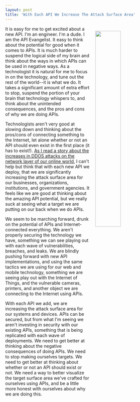```yaml
---
layout: post
title: 'With Each API We Increase The Attack Surface Area'
---
```

<p><img style="padding: 15px;" src="https://s3.amazonaws.com/kinlane-productions/bw-icons/bw-target.png" alt="" width="40%" align="right" /></p>
<p>It is easy for me to get excited about a new API. I'm an engineer. I'm a dude. I am the API Evangelist. It easy to think about the potential for good when it comes to APIs. It is much harder to suspend the logical side of my brain&nbsp;and think about the ways in which APIs can be used in negative ways. As a technologist it is natural for me to focus in on the technology, and tune out the rest of the world--it is what we do. It takes a significant amount of extra effort to stop, suspend the portion of your brain that technology whispers to, and think about the unintended consequences, and the pros and cons of why we are doing APIs.</p>
<p>Technologists aren't very good at slowing down and thinking about the pros/cons of connecting something to the Internet, let alone whether or not an API should even exist in the first place (it has to exist!). <a href="http://www.securityweek.com/network-layer-ddos-attacks-hit-record-levels-imperva">As I read a story about the increases in DDOS attacks on the network layer of our online world</a>, I can't help but think that with each new API we deploy, that we are significantly increasing the attack surface area for our businesses, organizations, institutions, and government agencies. It feels like we are good at thinking about the amazing API potential, but we really suck at seeing what a target we are putting on our back when we do APIs.</p>
<p>We seem to be marching forward, drunk on the potential of APIs&nbsp;and Internet-connected everything. We aren't properly securing the technology we have, something we can see playing out with each wave of vulnerabilities, breaches, and leaks. We are blindly pushing forward with new API implementations, and using the same tactics we are using for our web and mobile technology, something we are seeing play out with the Internet of Things, and the vulnerable cameras, printers, and another object we are connecting to the Internet using APIs.</p>
<p>With each API we add, we are increasing the attack surface area for our systems and devices. APIs can be secured, but from what I'm seeing we aren't investing in security with our existing APIs, something that is being replicated with each wave of deployments. We need to get better at thinking about the negative consequences of doing APIs. We need to stop making ourselves targets. We need to get better at thinking about whether or not an API should exist or not. We need a way to better visualize the target surface area we've crafted for ourselves using APIs, and be a little more honest with ourselves about why we are doing this.</p>